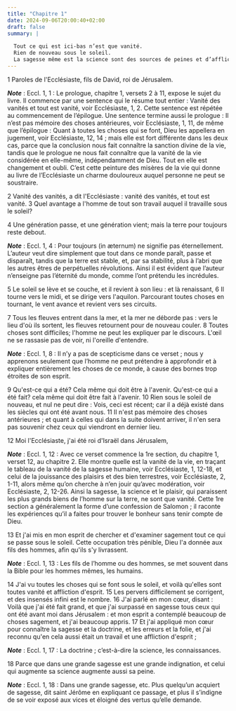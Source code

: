 ```yaml
---
title: "Chapitre 1"
date: 2024-09-06T20:00:40+02:00
draft: false
summary: |
  
  Tout ce qui est ici-bas n’est que vanité.
  Rien de nouveau sous le soleil.
  La sagesse même est la science sont des sources de peines et d’afflictions.
---
```



1 Paroles de l'Ecclésiaste, fils de David, roi de Jérusalem.

***Note*** :  Eccl. 1, 1 : Le prologue, chapitre 1, versets 2 à 11, expose le sujet du livre. Il commence par une sentence qui le résume tout entier : Vanité des vanités et tout est vanité, voir Ecclésiaste, 1, 2. Cette sentence est répétée au commencement de l’épilogue. Une sentence termine aussi le prologue : Il n’est pas mémoire des choses antérieures, voir Ecclésiaste, 1, 11, de même que l’épilogue : Quant à toutes les choses qui se font, Dieu les appellera en jugement, voir Ecclésiaste, 12, 14 ; mais elle est fort différente dans les deux cas, parce que la conclusion nous fait connaître la sanction divine de la vie, tandis que le prologue ne nous fait connaître que la vanité de la vie considérée en elle-même, indépendamment de Dieu. Tout en elle est changement et oubli. C’est cette peinture des misères de la vie qui donne au livre de l’Ecclésiaste un charme douloureux auquel personne ne peut se soustraire.

2 Vanité des vanités, a dit l'Ecclésiaste : vanité des vanités, et tout est vanité. 3 Quel avantage a l'homme de tout son travail auquel il travaille sous le soleil?


4 Une génération passe, et une génération vient; mais la terre pour toujours reste debout.

***Note*** :  Eccl. 1, 4 : Pour toujours (in æternum) ne signifie pas éternellement. L’auteur veut dire simplement que tout dans ce monde paraît, passe et disparaît, tandis que la terre est stable, et, par sa stabilité, plus à l’abri que les autres êtres de perpétuelles révolutions. Ainsi il est évident que l’auteur n’enseigne pas l’éternité du monde, comme l’ont prétendu les incrédules.

5 Le soleil se lève et se couche, et il revient à son lieu : et là renaissant, 6 Il tourne vers le midi, et se dirige vers l'aquilon. Parcourant toutes choses en tournant, le vent avance et revient vers ses circuits.


7 Tous les fleuves entrent dans la mer, et la mer ne déborde pas : vers le lieu d'où ils sortent, les fleuves retournent pour de nouveau couler. 8 Toutes choses sont difficiles; l'homme ne peut les expliquer par le discours. L'œil ne se rassasie pas de voir, ni l'oreille d'entendre.

***Note*** :  Eccl. 1, 8 : Il n’y a pas de scepticisme dans ce verset ; nous y apprenons seulement que l’homme ne peut prétendre à approfondir et à expliquer entièrement les choses de ce monde, à cause des bornes trop étroites de son esprit.


9 Qu'est-ce qui a été? Cela même qui doit être à l'avenir. Qu'est-ce qui a été fait? cela même qui doit être fait à l'avenir. 10 Rien sous le soleil de nouveau, et nul ne peut dire : Vois, ceci est récent; car il a déjà existé dans les siècles qui ont été avant nous. 11 Il n'est pas mémoire des choses antérieures ; et quant à celles qui dans la suite doivent arriver, il n'en sera pas souvenir chez ceux qui viendront en dernier lieu.


12 Moi l'Ecclésiaste, j'ai été roi d'Israël dans Jérusalem,

***Note*** :  Eccl. 1, 12 : Avec ce verset commence la 1re section, du chapitre 1, verset 12, au chapitre 2. Elle montre quelle est la vanité de la vie, en traçant le tableau de la vanité de la sagesse humaine, voir Ecclésiaste, 1, 12-18, et celui de la jouissance des plaisirs et des bien terrestres, voir Ecclésiaste, 2, 1-11, alors même qu’on cherche à n’en jouir qu’avec modération, voir Ecclésiaste, 2, 12-26. Ainsi la sagesse, la science et le plaisir, qui paraissent les plus grands biens de l’homme sur la terre, ne sont que vanité. Cette 1re section a généralement la forme d’une confession de Salomon ; il raconte les expériences qu’il a faites pour trouver le bonheur sans tenir compte de Dieu.

13 Et j'ai mis en mon esprit de chercher et d'examiner sagement tout ce qui se passe sous le soleil. Cette occupation très pénible, Dieu l'a donnée aux fils des hommes, afin qu'ils s'y livrassent.

***Note*** :  Eccl. 1, 13 : Les fils de l’homme ou des hommes, se met souvent dans la Bible pour les hommes mêmes, les humains.

14 J'ai vu toutes les choses qui se font sous le soleil, et voilà qu'elles sont toutes vanité et affliction d'esprit. 15 Les pervers difficilement se corrigent, et des insensés infini est le nombre. 16 J'ai parlé en mon cœur, disant : Voilà que j'ai été fait grand, et que j'ai surpassé en sagesse tous ceux qui ont été avant moi dans Jérusalem : et mon esprit a contemplé beaucoup de choses sagement, et j'ai beaucoup appris. 17 Et j'ai appliqué mon cœur pour connaître la sagesse et la doctrine, et les erreurs et la folie, et j'ai reconnu qu'en cela aussi était un travail et une affliction d'esprit ;

***Note*** :  Eccl. 1, 17 : La doctrine ; c’est-à-dire la science, les connaissances.

18 Parce que dans une grande sagesse est une grande indignation, et celui qui augmente sa science augmente aussi sa peine.

***Note*** :  Eccl. 1, 18 : Dans une grande sagesse, etc. Plus quelqu’un acquiert de sagesse, dit saint Jérôme en expliquant ce passage, et plus il s’indigne de se voir exposé aux vices et éloigné des vertus qu’elle demande.

